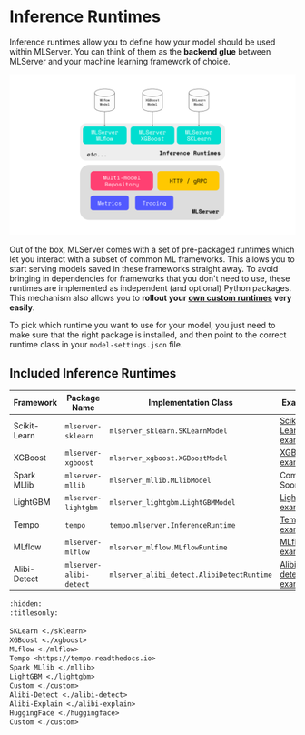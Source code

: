 # Inference Runtimes

Inference runtimes allow you to define how your model should be used within
MLServer.
You can think of them as the **backend glue** between MLServer and your machine
learning framework of choice.

![](../assets/architecture.svg)

Out of the box, MLServer comes with a set of pre-packaged runtimes which let
you interact with a subset of common ML frameworks.
This allows you to start serving models saved in these frameworks straight
away.
To avoid bringing in dependencies for frameworks that you don't need to use,
these runtimes are implemented as independent (and optional) Python packages.
This mechanism also allows you to **rollout your [own custom runtimes](./custom)
very easily**.

To pick which runtime you want to use for your model, you just need to make
sure that the right package is installed, and then point to the correct runtime
class in your `model-settings.json` file.

## Included Inference Runtimes

| Framework    | Package Name            | Implementation Class                       | Example                                                    | Documentation                                                    |
| ------------ | ----------------------- | ------------------------------------------ | ---------------------------------------------------------- | ---------------------------------------------------------------- |
| Scikit-Learn | `mlserver-sklearn`      | `mlserver_sklearn.SKLearnModel`            | [Scikit-Learn example](../examples/sklearn/README.md)      | [MLServer SKLearn](./sklearn)                                    |
| XGBoost      | `mlserver-xgboost`      | `mlserver_xgboost.XGBoostModel`            | [XGBoost example](../examples/xgboost/README.md)           | [MLServer XGBoost](./xgboost)                                    |
| Spark MLlib  | `mlserver-mllib`        | `mlserver_mllib.MLlibModel`                | Coming Soon                                                | [MLServer MLlib](./mllib)                                        |
| LightGBM     | `mlserver-lightgbm`     | `mlserver_lightgbm.LightGBMModel`          | [LightGBM example](../examples/lightgbm/README.md)         | [MLServer LightGBM](./lightgbm)                                  |
| Tempo        | `tempo`                 | `tempo.mlserver.InferenceRuntime`          | [Tempo example](../examples/tempo/README.md)               | [`github.com/SeldonIO/tempo`](https://github.com/SeldonIO/tempo) |
| MLflow       | `mlserver-mlflow`       | `mlserver_mlflow.MLflowRuntime`            | [MLflow example](../examples/mlflow/README.md)             | [MLServer MLflow](./mlflow)                                      |
| Alibi-Detect | `mlserver-alibi-detect` | `mlserver_alibi_detect.AlibiDetectRuntime` | [Alibi-detect example](../examples/alibi-detect/README.md) | [MLServer Alibi-Detect](./alibi-detect)                          |

```{toctree}
:hidden:
:titlesonly:

SKLearn <./sklearn>
XGBoost <./xgboost>
MLflow <./mlflow>
Tempo <https://tempo.readthedocs.io>
Spark MLlib <./mllib>
LightGBM <./lightgbm>
Custom <./custom>
Alibi-Detect <./alibi-detect>
Alibi-Explain <./alibi-explain>
HuggingFace <./huggingface>
Custom <./custom>
```
